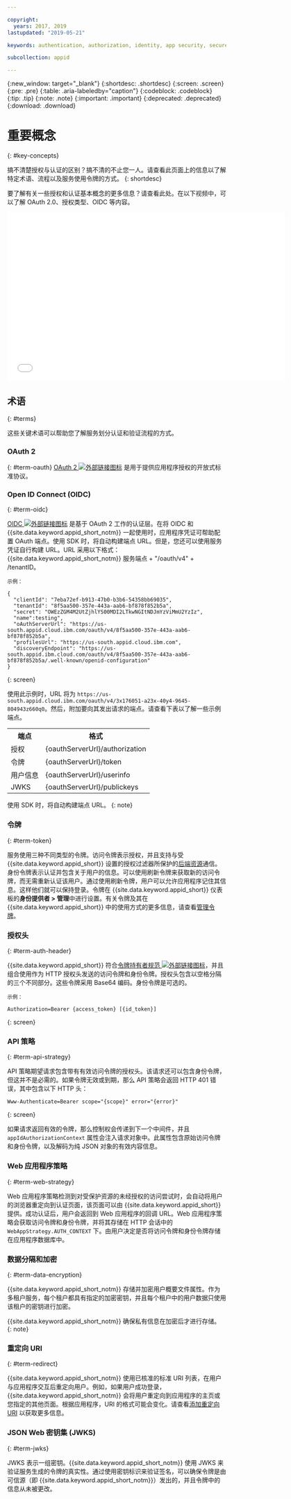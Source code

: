 ```yaml
---

copyright:
  years: 2017, 2019
lastupdated: "2019-05-21"

keywords: authentication, authorization, identity, app security, secure, access, tokens

subcollection: appid

---
```


{:new_window: target="_blank"}
{:shortdesc: .shortdesc}
{:screen: .screen}
{:pre: .pre}
{:table: .aria-labeledby="caption"}
{:codeblock: .codeblock}
{:tip: .tip}
{:note: .note}
{:important: .important}
{:deprecated: .deprecated}
{:download: .download}

# 重要概念
{: #key-concepts}

搞不清楚授权与认证的区别？搞不清的不止您一人。请查看此页面上的信息以了解特定术语、流程以及服务使用令牌的方式。
{: shortdesc}

要了解有关一些授权和认证基本概念的更多信息？请查看此处。在以下视频中，可以了解 OAuth 2.0、授权类型、OIDC 等内容。

<iframe class="embed-responsive-item" id="about-appid-basics" title="关于 {{site.data.keyword.appid_short_notm}}" type="text/html" width="640" height="390" src="//www.youtube.com/embed/ndlk-ZhKGXM?rel=0" frameborder="0" webkitallowfullscreen mozallowfullscreen allowfullscreen> </iframe>


## 术语
{: #terms}

这些关键术语可以帮助您了解服务划分认证和验证流程的方式。

### OAuth 2
{: #term-oauth}
<a href="https://tools.ietf.org/html/rfc6749" target="_blank">OAuth 2 <img src="../../icons/launch-glyph.svg" alt="外部链接图标"></a> 是用于提供应用程序授权的开放式标准协议。


### Open ID Connect (OIDC)
{: #term-oidc}

<a href="https://openid.net/developers/specs/" target="_blank">OIDC <img src="../../icons/launch-glyph.svg" alt="外部链接图标"></a> 是基于 OAuth 2 工作的认证层。在将 OIDC 和 {{site.data.keyword.appid_short_notm}} 一起使用时，应用程序凭证可帮助配置 OAuth 端点。使用 SDK 时，将自动构建端点 URL。但是，您还可以使用服务凭证自行构建 URL。URL 采用以下格式：{{site.data.keyword.appid_short_notm}} 服务端点 + "/oauth/v4" + /tenantID。

    示例：

```
{
  "clientId": "7eba72ef-b913-47b0-b3b6-54358bb69035",
  "tenantId": "8f5aa500-357e-443a-aab6-bf878f852b5a",
  "secret": "OWEzZGM4M2UtZjhlYS00MDI2LTkwNGItNDJmYzViMmU2YzIz",
  "name":testing",
  "oAuthServerUrl": "https://us-south.appid.cloud.ibm.com/oauth/v4/8f5aa500-357e-443a-aab6-bf878f852b5a",
  "profilesUrl": "https://us-south.appid.cloud.ibm.com",
  "discoveryEndpoint": "https://us-south.appid.ibm.cloud.com/oauth/v4/8f5aa500-357e-443a-aab6-bf878f852b5a/.well-known/openid-configuration"
}
```
{: screen}

使用此示例时，URL 将为 `https://us-south.appid.cloud.ibm.com/oauth/v4/3x176051-a23x-40y4-9645-804943z660q0`。然后，附加要向其发出请求的端点。请查看下表以了解一些示例端点。

<table>
  <tr>
    <th>端点</th>
    <th>格式</th>
  </tr>
  <tr>
    <td>授权</td>
    <td>{oauthServerUrl}/authorization</td>
  </tr>
  <tr>
    <td>令牌</td>
    <td>{oauthServerUrl}/token</td>
  </tr>
  <tr>
    <td>用户信息</td>
    <td>{oauthServerUrl}/userinfo</td>
  </tr>
  <tr>
    <td>JWKS</td>
    <td>{oauthServerUrl}/publickeys</td>
  </tr>
</table>

使用 SDK 时，将自动构建端点 URL。
{: note}

### 令牌
{: #term-token}

服务使用三种不同类型的令牌。访问令牌表示授权，并且支持与受 {{site.data.keyword.appid_short}} 设置的授权过滤器所保护的[后端资源](/docs/services/appid?topic=appid-backend)通信。身份令牌表示认证并包含关于用户的信息。可以使用刷新令牌来获取新的访问令牌，而无需重新认证该用户。通过使用刷新令牌，用户可以允许应用程序记住其信息。这样他们就可以保持登录。令牌在 {{site.data.keyword.appid_short}} 仪表板的**身份提供者 > 管理**中进行设置。有关令牌及其在 {{site.data.keyword.appid_short}} 中的使用方式的更多信息，请查看[管理令牌](/docs/services/appid?topic=appid-tokens#tokens)。
  

### 授权头
{: #term-auth-header}

{{site.data.keyword.appid_short}} 符合<a href="https://tools.ietf.org/html/rfc6750" target="blank">令牌持有者规范 <img src="../../icons/launch-glyph.svg" alt="外部链接图标"></a>，并且组合使用作为 HTTP 授权头发送的访问令牌和身份令牌。授权头包含以空格分隔的三个不同部分。这些令牌采用 Base64 编码。身份令牌是可选的。

    示例：

```
Authorization=Bearer {access_token} [{id_token}]
```
{: screen}


### API 策略
{: #term-api-strategy}

API 策略期望请求包含带有有效访问令牌的授权头。该请求还可以包含身份令牌，但这并不是必需的。如果令牌无效或到期，那么 API 策略会返回 HTTP 401 错误，其中包含以下 HTTP 头：
```
Www-Authenticate=Bearer scope="{scope}" error="{error}"
```
{: screen}

如果请求返回有效的令牌，那么控制权会传递到下一个中间件，并且 `appIdAuthorizationContext` 属性会注入请求对象中。此属性包含原始访问令牌和身份令牌，以及解码为纯 JSON 对象的有效内容信息。

### Web 应用程序策略
{: #term-web-strategy}

Web 应用程序策略检测到对受保护资源的未经授权的访问尝试时，会自动将用户的浏览器重定向到认证页面，该页面可以由 {{site.data.keyword.appid_short}} 提供。成功认证后，用户会返回到 Web 应用程序的回调 URL。Web 应用程序策略会获取访问令牌和身份令牌，并将其存储在 HTTP 会话中的 `WebAppStrategy.AUTH_CONTEXT` 下。由用户决定是否将访问令牌和身份令牌存储在应用程序数据库中。

### 数据分隔和加密
{: #term-data-encryption}

{{site.data.keyword.appid_short_notm}} 存储并加密用户概要文件属性。作为多租户服务，每个租户都具有指定的加密密钥，并且每个租户中的用户数据只使用该租户的密钥进行加密。

{{site.data.keyword.appid_short_notm}} 确保私有信息在加密后才进行存储。
{: note}


### 重定向 URI
{: #term-redirect}

{{site.data.keyword.appid_short_notm}} 使用已核准的标准 URI 列表，在用户与应用程序交互后重定向用户。例如，如果用户成功登录，{{site.data.keyword.appid_short_notm}} 会将用户重定向到应用程序的主页或您指定的其他页面。根据应用程序，URI 的格式可能会变化。请查看[添加重定向 URI](/docs/services/appid?topic=appid-managing-idp#add-redirect-uri) 以获取更多信息。


### JSON Web 密钥集 (JWKS)
{: #term-jwks}

JWKS 表示一组密钥。{{site.data.keyword.appid_short_notm}} 使用 JWKS 来验证服务生成的令牌的真实性。通过使用密钥标识来验证签名，可以确保令牌是由可信源（即 {{site.data.keyword.appid_short_notm}}）发出的，并且令牌中的信息从未被更改。


